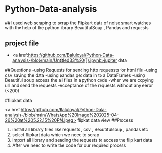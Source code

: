 # Python-Data-analysis
##I used web scraping to scrap the Flipkart data of noise smart watches with the help of the python library BeautifulSoup , Pandas  and requests 


## project file 
- <a href:https://github.com/Baluloyal/Python-Data-analysis-/blob/main/Untitled33%20(1).ipynb>jupiter data

##Questions 
-using Requests for sending http requessts for html file 
-using csv saving the data 
-using pandas get data in to a DataFrames 
-using Beautiful soup access the all files in a python code 
-when we are copying url and send the requests 
-Acceptance of the requests witihout any eeror (<200)

#flipkart data 

<a href:https://github.com/Baluloyal/Python-Data-analysis-/blob/main/WhatsApp%20Image%202025-04-26%20at%205.22.15%20PM.jpeg> flipkat data view 
##Process
1) install all library files like requests , csv , Beautifulsoup , pandas etc 
2) select flipkart data which we need to scrap
3) import all library and sending the requests to access the flip kart data
4) After we need to write the code for our required process
   
